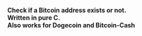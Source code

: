 **Check if a Bitcoin address exists or not.\
  Written in pure C.\
  Also works for Dogecoin and Bitcoin-Cash**

